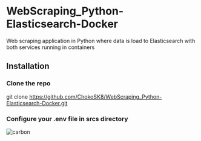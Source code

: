 # WebScraping_Python-Elasticsearch-Docker
Web scraping application in Python where data is load to Elasticsearch with both services running in containers
## Installation
### Clone the repo
git clone https://github.com/ChokoSK8/WebScraping_Python-Elasticsearch-Docker.git
### Configure your .env file in srcs directory
![carbon](https://user-images.githubusercontent.com/59646307/217862906-53d6441e-dc29-460e-be14-8a95d0d676b4.png)
